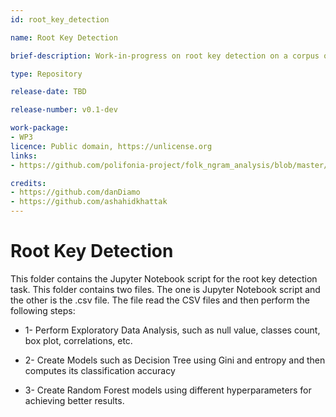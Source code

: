 ```yaml
---
id: root_key_detection

name: Root Key Detection

brief-description: Work-in-progress on root key detection on a corpus of monophonic Irish folk tunes.

type: Repository

release-date: TBD

release-number: v0.1-dev

work-package: 
- WP3
licence: Public domain, https://unlicense.org
links:
- https://github.com/polifonia-project/folk_ngram_analysis/blob/master/root_key_detection/root_key_detection.py

credits:
- https://github.com/danDiamo
- https://github.com/ashahidkhattak
---
```


# Root Key Detection

This folder contains the Jupyter Notebook script for the root key detection task. This folder contains two files. The one is Jupyter Notebook script and the other is the .csv file. The file read the CSV files and then perform the following steps:

* 1- Perform Exploratory Data Analysis, such as null value, classes count, box plot, correlations, etc. 

* 2- Create Models such as Decision Tree using Gini and entropy and then computes its classification accuracy

* 3- Create Random Forest models using different hyperparameters for achieving better results.

